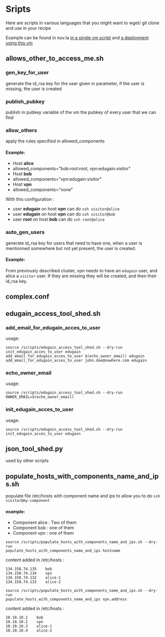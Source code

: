 # Sripts

Here are scripts in various languages that you might want to wget/ git clone and use in your recipe

Example can be found in nuv.la [in a single vm script](https://nuv.la/module/cyclone/neo4j/script_tester#5-application-workflows+4-deployment) and [a deployment using this vm](https://nuv.la/module/cyclone/neo4j/allows_access_example/6553#1-application-components)

## allows_other_to_access_me.sh

### gen_key_for_user

generate the id_rsa key for the user given in parameter, if the user is missing, the user is created

### publish_pubkey

publish in pubkey variable of the vm the pubkey of every user that we can find

### allow_others

apply the rules specified in allowed_components

#### Example: 
* Host **alice**
 * allowed_components="bob:root:root, vpn:edugain:visitor"
* Host **bob**
 * allowed_components="vpn:edugain:visitor"
* Host **vpn**
 * allowed_components="none"

With this configuration :
* user **edugain** on host **vpn** can do `ssh visitor@alice`
* user **edugain** on host **vpn** can do `ssh visitor@bob`
* user **root** on host **bob** can do `ssh root@alice`


### auto_gen_users

generate id_rsa key for users that need to have one, when a user is mentionned somewhere but not yet present, the user is created.

#### Example:

From previously described cluster, vpn needs to have an `edugain` user, and alice a `visitor` user. If they are missing they will be created, and then their id_rsa key.

## complex.conf

## edugain_access_tool_shed.sh

### add_email_for_edugain_acces_to_user

usage:
```
source /scripts/edugain_access_tool_shed.sh --dry-run
init_edugain_acces_to_user edugain
add_email_for_edugain_acces_to_user $(echo_owner_email) edugain
add_email_for_edugain_acces_to_user john.doe@nowhere.com edugain
```

### echo_owner_email

usage:
```
source /scripts/edugain_access_tool_shed.sh --dry-run
OWNER_EMAIL=$(echo_owner_email)
```

### init_edugain_acces_to_user

usage:
```
source /scripts/edugain_access_tool_shed.sh --dry-run
init_edugain_acces_to_user edugain
```


## json_tool_shed.py

used by other scripts

## populate_hosts_with_components_name_and_ips.sh

populate file /etc/hosts with component name and ips to allow you to do `ssh visitor@my-component`

#### example:
* Component alice : Two of them
* Component bob : one of them
* Component vpn : one of them

```
source /scripts/populate_hosts_with_components_name_and_ips.sh --dry-run
populate_hosts_with_components_name_and_ips hostname
```
content added in /etc/hosts : 
```
134.158.74.135    bob
134.158.74.134    vpn
134.158.74.132    alice-1
134.158.74.133    alice-2
```

```
source /scripts/populate_hosts_with_components_name_and_ips.sh --dry-run
populate_hosts_with_components_name_and_ips vpn.address
```
content added in /etc/hosts : 
```
10.10.10.1    bob
10.10.10.2    vpn
10.10.10.3    alice-1
10.10.10.4    alice-2
```

